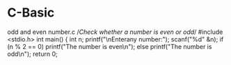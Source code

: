# C-Basic
odd and even number.c
/*Check whether a number is even or odd*/
#include <stdio.h>
int main()
{
    int n;
    printf("\nEnterany number:");
    scanf("%d"  &n);
    if (n % 2 == 0)
    printf("The number is even\n");
    else
    printf("The number is odd\n");
    return 0;
    
